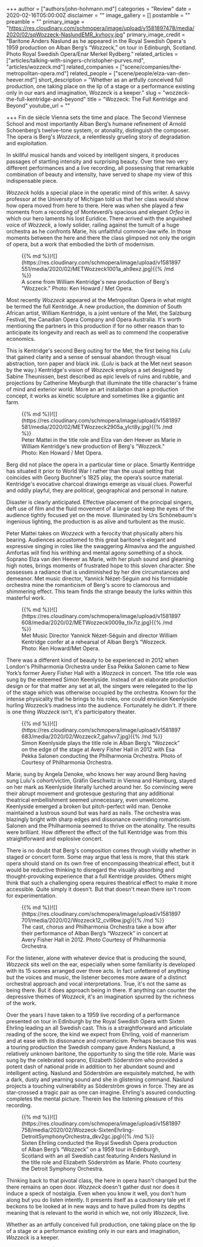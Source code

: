+++
author = ["authors/john-hohmann.md"]
categories = "Review"
date = 2020-02-16T05:00:00Z
disclaimer = ""
image_gallery = []
postamble = ""
preamble = ""
primary_image = "https://res.cloudinary.com/schmopera/image/upload/v1581897478/media/2020/02/sqWozzeck-NaslundEMR_kvhocy.jpg"
primary_image_credit = "Baritone Anders Naslund as he appeared in the Royal Swedish Opera's 1959 production on Alban Berg’s “Wozzeck,” on tour in Edinburgh, Scotland. Photo Royal Swedish Opera/Enar Merkel Rydberg."
related_articles = ["articles/talking-with-singers-christopher-purves.md", "articles/wozzeck.md"]
related_companies = ["scene/companies/the-metropolitan-opera.md"]
related_people = ["scene/people/elza-van-den-heever.md"]
short_description = "Whether as an artfully conceived full production, one taking place on the lip of a stage or a performance existing only in our ears and imagination, Wozzeck is a keeper."
slug = "wozzeck-the-full-kentridge-and-beyond"
title = "Wozzeck: The Full Kentridge and Beyond"
youtube_url = ""

+++
Fin de siécle Vienna sets the time and place. The Second Viennese School and most importantly Alban Berg’s humane refinement of Arnold Schoenberg’s twelve-tone system, or atonality, distinguish the composer. The opera is Berg's _Wozzeck_, a relentlessly grueling story of degradation and exploitation.

In skillful musical hands and voiced by intelligent singers, it produces passages of startling intensity and surprising beauty. Over time two very different performances and a live recording, all possessing that remarkable combination of beauty and intensity, have served to shape my view of this indispensable piece.

_Wozzeck_ holds a special place in the operatic mind of this writer. A savvy professor at the University of Michigan told us that her class would show how opera moved from here to there. Here was when she played a few moments from a recording of Monteverdi’s spacious and elegant _Orfeo_ in which our hero laments his lost Euridice. There arrived with the anguished voice of _Wozzeck_, a lowly solider, railing against the tumult of a huge orchestra as he confronts Marie, his unfaithful common-law wife. In those moments between the here and there the class glimpsed not only the origin of opera, but a work that embodied the birth of modernism.

<figure data-type="image">{{% md %}}![](https://res.cloudinary.com/schmopera/image/upload/v1581897551/media/2020/02/METWozzeck1001a_ah9exz.jpg){{% /md %}}

<figcaption>A scene from William Kentridge's new production of Berg's "Wozzeck." Photo: Ken Howard / Met Opera.</figcaption>

</figure>

Most recently _Wozzeck_ appeared at the Metropolitan Opera in what might be termed the full Kentridge. A new production, the dominion of South African artist, William Kentridge, is a joint venture of the Met, the Salzburg Festival, the Canadian Opera Company and Opera Australia. It's worth mentioning the partners in this production if for no other reason than to anticipate its longevity and reach as well as to commend the cooperative economics.

This is Kentridge's second Berg outing for the Met, the first being his _Lulu_ that gained clarity and a sense of sensual abandon through visual abstraction, torn paper and black ink. (_Lulu_ is back at the Met next season by the way.) Kentridge's vision of _Wozzeck_ employs a set designed by Sabine Theunissen, best described as epic levels of ruins and rubble, and projections by Catherine Meyburgh that illuminate the title character's frame of mind and exterior world. More an art installation than a production concept, it works as kinetic sculpture and sometimes like a gigantic ant farm.

<figure data-type="image">{{% md %}}![](https://res.cloudinary.com/schmopera/image/upload/v1581897581/media/2020/02/METWozzeck2905a_ylct8y.jpg){{% /md %}}

<figcaption>Peter Mattei in the title role and Elza van den Heever as Marie in William Kentridge's new production of Berg's "Wozzeck." Photo: Ken Howard / Met Opera.</figcaption>

</figure>

Berg did not place the opera in a particular time or place. Smartly Kentridge has situated it prior to World War I rather than the usual setting that coincides with Georg Buchner's 1825 play, the opera’s source material. Kentridge's evocative charcoal drawings emerge as visual clues. Powerful and oddly playful, they are political, geographical and personal in nature.

Disaster is clearly anticipated. Effective placement of the principal singers, deft use of film and the fluid movement of a large cast keep the eyes of the audience tightly focused yet on the move. Illuminated by Urs Schönebaum's ingenious lighting, the production is as alive and turbulent as the music.

Peter Mattei takes on _Wozzeck_ with a ferocity that physically alters his bearing. Audiences accustomed to this great baritone's elegant and expressive singing in roles like the swaggering Almaviva and the anguished Amfortas will find his writhing and mental agony something of a shock. Soprano Elza van den Heever as Marie, with her plush sound and gleaming high notes, brings moments of frustrated hope to this sloven character. She possesses a radiance that is undiminished by her dire circumstances and demeanor. Met music director, Yannick Nézet-Séguin and his formidable orchestra mine the romanticism of Berg's score to clamorous and shimmering effect. This team finds the strange beauty the lurks within this masterful work.

<figure data-type="image">{{% md %}}![](https://res.cloudinary.com/schmopera/image/upload/v1581897608/media/2020/02/METWozzeck0009a_tlx7iz.jpg){{% /md %}}

<figcaption>Met Music Director Yannick Nézet-Séguin and director William Kentridge confer at a rehearsal of Alban Berg’s “Wozzeck. Photo: Ken Howard/Met Opera.</figcaption>

</figure>

There was a different kind of beauty to be experienced in 2012 when London's Philharmonia Orchestra under Esa Pekka Salonen came to New York’s former Avery Fisher Hall with a _Wozzeck_ in concert. The title role was sung by the esteemed Simon Keenlyside. Instead of an elaborate production design or for that matter any set at all, the singers were relegated to the lip of the stage which was otherwise occupied by the orchestra. Known for the intense physicality that he brings to his roles, one could envision Keenlyside hurling Wozzeck’s madness into the audience. Fortunately he didn't. If there is one thing _Wozzeck_ isn't, it's participatory theater.

<figure data-type="image">{{% md %}}![](https://res.cloudinary.com/schmopera/image/upload/v1581897683/media/2020/02/Wozzeck7_gahvv7.jpg){{% /md %}}

<figcaption>Simon Keenlyside plays the title role in Alban Berg’s “Wozzeck” on the edge of the stage at Avery Fisher Hall in 2012 with Esa Pekka Salonen conducting the Philharmonia Orchestra. Photo of Courtesy of Philharmonia Orchestra.</figcaption>

</figure>

Marie, sung by Angela Denoke, who knows her way around Berg having sung Lulu's cohort/victim, Gräfin Geschwitz in Vienna and Hamburg, stayed on her mark as Keenlyside literally lurched around her. So convincing were their abrupt movement and grotesque gesturing that any additional theatrical embellishment seemed unnecessary, even unwelcome. Keenlyside emerged a broken but pitch-perfect wild man. Denoke maintained a lustrous sound but was hard as nails. The orchestra was blazingly bright with sharp edges and dissonance overriding romanticism. Salonen and the Philharmonia seemed to thrive on the atonality. The results were brilliant. How different the effect of the full Kentridge was from this straightforward and explosive concert.

There is no doubt that Berg's composition comes through vividly whether in staged or concert form. Some may argue that less is more, that this stark opera should stand on its own free of encompassing theatrical effect, but it would be reductive thinking to disregard the visually absorbing and thought-provoking experience that a full Kentridge provides. Others might think that such a challenging opera requires theatrical effect to make it more accessible. Quite simply it doesn't. But that doesn't mean there isn't room for experimentation.

<figure data-type="image">{{% md %}}![](https://res.cloudinary.com/schmopera/image/upload/v1581897701/media/2020/02/Wozzeck12_cvl9bw.jpg){{% /md %}}

<figcaption>The cast, chorus and Philharmonia Orchestra take a bow after their performance of Alban Berg’s “Wozzeck” in concert at Avery Fisher Hall in 2012.    Photo Courtesy of Philharmonia Orchestra.</figcaption>

</figure>

For the listener, alone with whatever device that is producing the sound, _Wozzeck_ sits well on the ear, especially when some familiarity is developed with its 15 scenes arranged over three acts. In fact unfettered of anything but the voices and music, the listener becomes more aware of a distinct orchestral approach and vocal interpretations. True, it's not the same as being there. But it does approach being in there. If anything can counter the depressive themes of _Wozzeck_, it's an imagination spurred by the richness of the work.

Over the years I have taken to a 1959 live recording of a performance presented on tour in Edinburgh by the Royal Swedish Opera with Sixten Ehrling leading an all Swedish cast. This is a straightforward and articulate reading of the score, the kind we expect from Ehrling, void of mannerism and at ease with its dissonance and romanticism. Perhaps because this was a touring production the Swedish company gave Anders Naslund, a relatively unknown baritone, the opportunity to sing the title role. Marie was sung by the celebrated soprano, Elizabeth Söderström who provided a potent dash of national pride in addition to her abundant sound and intelligent acting. Naslund and Söderström are exquisitely matched, he with a dark, dusty and yearning sound and she in glistening command. Naslund projects a touching vulnerability as Söderström grows in force. They are as star-crossed a tragic pair as one can imagine. Ehrling's assured conducting completes the mental picture. Therein lies the listening pleasure of this recording.

<figure data-type="image">{{% md %}}![](https://res.cloudinary.com/schmopera/image/upload/v1581897758/media/2020/02/Wozzeck-SixtenEhrling-DetroitSymphonyOrchestra_dkv2gc.jpg){{% /md %}}

<figcaption>Sixten Ehrling conducted the Royal Swedish Opera production of Alban Berg’s “Wozzeck” on a 1959 tour in Edinburgh, Scotland with an all Swedish cast featuring Anders Naslund in the title role and Elizabeth Söderström as Marie. Photo courtesy the Detroit Symphony Orchestra.</figcaption>

</figure>

Thinking back to that pivotal class, the here in opera hasn't changed but the there remains an open door. _Wozzeck_ doesn't gather dust nor does it induce a speck of nostalgia. Even when you know it well, you don't hum along but you do listen intently. It presents itself as a cautionary tale yet it beckons to be looked at in new ways and to have pulled from its depths meaning that is relevant to the world in which we, not only _Wozzeck_, live.

Whether as an artfully conceived full production, one taking place on the lip of a stage or a performance existing only in our ears and imagination, _Wozzeck_ is a keeper.